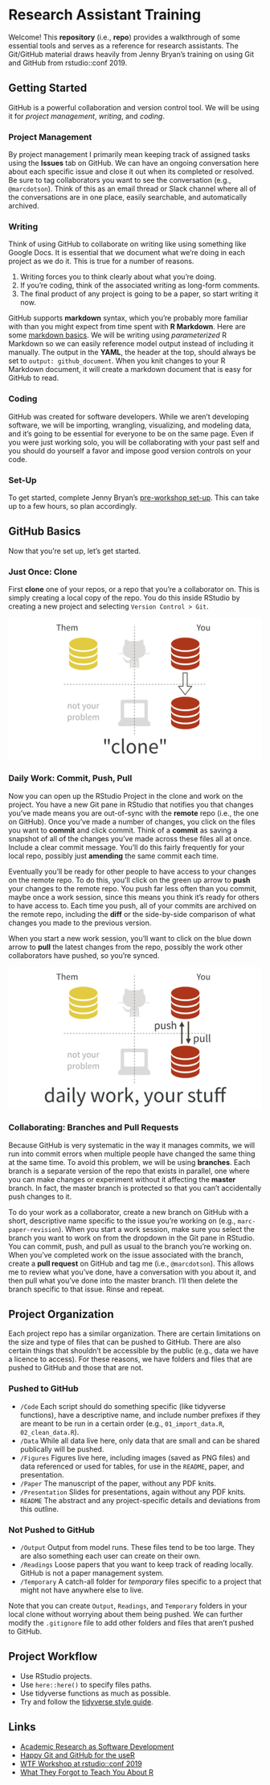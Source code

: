 Research Assistant Training
================

Welcome\! This **repository** (i.e., **repo**) provides a walkthrough of
some essential tools and serves as a reference for research assistants.
The Git/GitHub material draws heavily from Jenny Bryan’s training on
using Git and GitHub from rstudio::conf 2019.

## Getting Started

GitHub is a powerful collaboration and version control tool. We will be
using it for *project management*, *writing*, and *coding*.

### Project Management

By project management I primarily mean keeping track of assigned tasks
using the **Issues** tab on GitHub. We can have an ongoing conversation
here about each specific issue and close it out when its completed or
resolved. Be sure to tag collaborators you want to see the conversation
(e.g., `@marcdotson`). Think of this as an email thread or Slack channel
where all of the conversations are in one place, easily searchable, and
automatically archived.

### Writing

Think of using GitHub to collaborate on writing like using something
like Google Docs. It is essential that we document what we’re doing in
each project as we do it. This is true for a number of reasons.

1.  Writing forces you to think clearly about what you’re doing.
2.  If you’re coding, think of the associated writing as long-form
    comments.
3.  The final product of any project is going to be a paper, so start
    writing it now.

GitHub supports **markdown** syntax, which you’re probably more familiar
with than you might expect from time spent with **R Markdown**. Here are
some [markdown
basics](https://rmarkdown.rstudio.com/authoring_basics.html). We will be
writing using *parameterized* R Markdown so we can easily reference
model output instead of including it manually. The output in the
**YAML**, the header at the top, should always be set to `output:
github_document`. When you knit changes to your R Markdown document, it
will create a markdown document that is easy for GitHub to read.

### Coding

GitHub was created for software developers. While we aren’t developing
software, we will be importing, wrangling, visualizing, and modeling
data, and it’s going to be essential for everyone to be on the same
page. Even if you were just working solo, you will be collaborating with
your past self and you should do yourself a favor and impose good
version controls on your code.

### Set-Up

To get started, complete Jenny Bryan’s [pre-workshop
set-up](https://happygitwithr.com/workshops.html?mkt_tok=eyJpIjoiT1RVelptVTNZams0T0dZMiIsInQiOiJlR0orVlVpaHZsRlwveWh5QUJPN2U1Q3BcL0pHVHo5RXJ5UkhabFlwVXM4NlEwcHhRTENQZmVxaEEyNnVLSkRFTTdVa0hyNjk4MkFHYUU1Nkt5VXNtRm9heFM3N3dnUFplZ1V5anpRTWdnWDVscE1lOUR6VzBHaGFQOUFhOGd1QkN3In0=#pre-workshop-set-up).
This can take up to a few hours, so plan accordingly.

## GitHub Basics

Now that you’re set up, let’s get started.

### Just Once: Clone

First **clone** one of your repos, or a repo that you’re a collaborator
on. This is simply creating a local copy of the repo. You do this inside
RStudio by creating a new project and selecting `Version Control > Git`.

![](Figures/clone.png)

### Daily Work: Commit, Push, Pull

Now you can open up the RStudio Project in the clone and work on the
project. You have a new Git pane in RStudio that notifies you that
changes you’ve made means you are out-of-sync with the **remote** repo
(i.e., the one on GitHub). Once you’ve made a number of changes, you
click on the files you want to **commit** and click commit. Think of a
**commit** as saving a snapshot of all of the changes you’ve made across
these files all at once. Include a clear commit message. You’ll do this
fairly frequently for your local repo, possibly just **amending** the
same commit each time.

Eventually you’ll be ready for other people to have access to your
changes on the remote repo. To do this, you’ll click on the green up
arrow to **push** your changes to the remote repo. You push far less
often than you commit, maybe once a work session, since this means you
think it’s ready for others to have access to. Each time you push, all
of your commits are archived on the remote repo, including the **diff**
or the side-by-side comparison of what changes you made to the previous
version.

When you start a new work session, you’ll want to click on the blue down
arrow to **pull** the latest changes from the repo, possibly the work
other collaborators have pushed, so you’re synced.

![](Figures/daily-work.png)

### Collaborating: Branches and Pull Requests

Because GitHub is very systematic in the way it manages commits, we will
run into commit errors when multiple people have changed the same thing
at the same time. To avoid this problem, we will be using **branches**.
Each branch is a separate version of the repo that exists in parallel,
one where you can make changes or experiment without it affecting the
**master** branch. In fact, the master branch is protected so that you
can’t accidentally push changes to it.

To do your work as a collaborator, create a new branch on GitHub with a
short, descriptive name specific to the issue you’re working on (e.g.,
`marc-paper-revision`). When you start a work session, make sure you
select the branch you want to work on from the dropdown in the Git pane
in RStudio. You can commit, push, and pull as usual to the branch you’re
working on. When you’ve completed work on the issue associated with the
branch, create a **pull request** on GitHub and tag me (i.e.,
`@marcdotson`). This allows me to review what you’ve done, have a
conversation with you about it, and then pull what you’ve done into the
master branch. I’ll then delete the branch specific to that issue. Rinse
and repeat.

## Project Organization

Each project repo has a similar organization. There are certain
limitations on the size and type of files that can be pushed to GitHub.
There are also certain things that shouldn’t be accessible by the public
(e.g., data we have a licence to access). For these reasons, we have
folders and files that are pushed to GitHub and those that are not.

### Pushed to GitHub

  - `/Code` Each script should do something specific (like tidyverse
    functions), have a descriptive name, and include number prefixes if
    they are meant to be run in a certain order (e.g.,
    `01_import_data.R`, `02_clean_data.R`).
  - `/Data` While all data live here, only data that are small and can
    be shared publically will be pushed.
  - `/Figures` Figures live here, including images (saved as PNG files)
    and data referenced or used for tables, for use in the `README`,
    paper, and presentation.
  - `/Paper` The manuscript of the paper, without any PDF knits.
  - `/Presentation` Slides for presentations, again without any PDF
    knits.
  - `README` The abstract and any project-specific details and
    deviations from this outline.

### Not Pushed to GitHub

  - `/Output` Output from model runs. These files tend to be too large.
    They are also something each user can create on their own.
  - `/Readings` Loose papers that you want to keep track of reading
    locally. GitHub is not a paper management system.
  - `/Temporary` A catch-all folder for *temporary* files specific to a
    project that might not have anywhere else to live.

Note that you can create `Output`, `Readings`, and `Temporary` folders
in your local clone without worrying about them being pushed. We can
further modify the `.gitignore` file to add other folders and files that
aren’t pushed to GitHub.

## Project Workflow

  - Use RStudio projects.
  - Use `here::here()` to specify files paths.
  - Use tidyverse functions as much as possible.
  - Try and follow the [tidyverse style
    guide](https://style.tidyverse.org).

## Links

  - [Academic Research as Software
    Development](https://www.mathkills.com/words/2019/2/17/academic-research-as-software-development)
  - [Happy Git and GitHub for the useR](https://happygitwithr.com)
  - [WTF Workshop at
    rstudio::conf 2019](https://jennybc.github.io/wtf-2019-rsc/)
  - [What They Forgot to Teach You About R](https://whattheyforgot.org)
